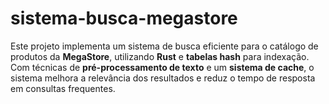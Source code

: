 # sistema-busca-megastore
Este projeto implementa um sistema de busca eficiente para o catálogo de produtos da **MegaStore**,  utilizando **Rust** e **tabelas hash** para indexação. Com técnicas de **pré-processamento de texto** e um **sistema de cache**,  o sistema melhora a relevância dos resultados e reduz o tempo de resposta em consultas frequentes.
